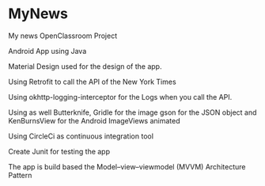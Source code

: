 # MyNews
My news OpenClassroom Project

Android App using Java

Material Design used for the design of the app.

Using Retrofit to call the API of the New York Times

Using okhttp-logging-interceptor for the Logs when you call the API.
 
Using as well Butterknife, Gridle for the image gson for the JSON object and KenBurnsView for the Android ImageViews animated

Using CircleCi as continuous integration tool

Create Junit for testing the app

The app is build based the Model–view–viewmodel (MVVM) Architecture Pattern

